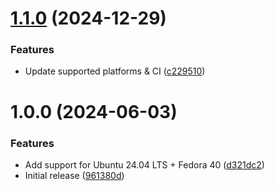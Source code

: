 # [1.1.0](https://github.com/de-it-krachten/ansible-role-windows_dnsserver/compare/v1.0.0...v1.1.0) (2024-12-29)


### Features

* Update supported platforms & CI ([c229510](https://github.com/de-it-krachten/ansible-role-windows_dnsserver/commit/c22951095c624fc478d726e40b685c59e3937e27))

# 1.0.0 (2024-06-03)


### Features

* Add support for Ubuntu 24.04 LTS + Fedora 40 ([d321dc2](https://github.com/de-it-krachten/ansible-role-windows_dnsserver/commit/d321dc2931ff7a6186f31504b43215bdcd065e5d))
* Initial release ([961380d](https://github.com/de-it-krachten/ansible-role-windows_dnsserver/commit/961380d261dcdb7c5655974fed899ea931a3ee65))
